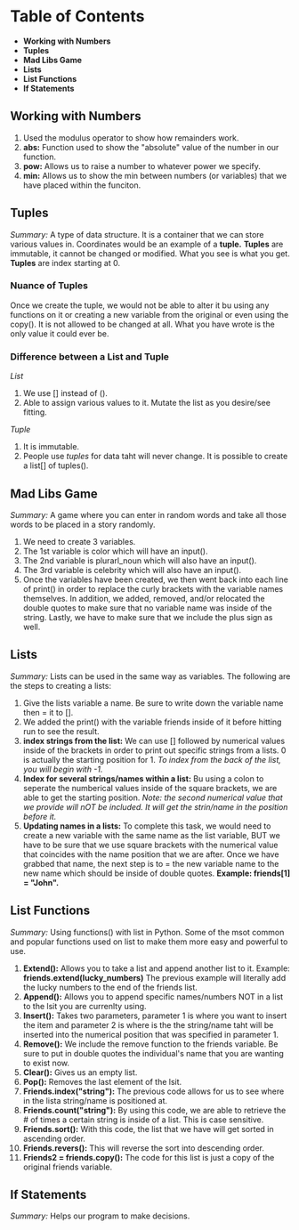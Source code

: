# Table of Contents
- **Working with Numbers**
- **Tuples**
- **Mad Libs Game**
- **Lists**
- **List Functions**
- **If Statements**

## Working with Numbers

1. Used the modulus operator to show how remainders work.
2. **abs:** Function used to show the "absolute" value of the number in our function.
3. **pow:** Allows us to raise a number to whatever power we specify.
4. **min:** Allows us to show the min between numbers (or variables) that we have placed within the funciton.

## Tuples

_Summary:_ A type of data structure. It is a container that we can store various values in. Coordinates would be an example of a **tuple.** **Tuples** are immutable, it cannot be changed or modified. What you see is what you get. **Tuples** are index starting at 0.

### Nuance of Tuples
Once we create the tuple, we would not be able to alter it bu using any functions on it or creating a new variable from the original or even using the copy(). It is not allowed to be changed at all. What you have wrote is the only value it could ever be.

### Difference between a List and Tuple

_List_
1. We use [] instead of ().
2. Able to assign various values to it.
Mutate the list as you desire/see fitting.

_Tuple_
1. It is immutable.
2. People use _tuples_ for data taht will never change. It is possible to create a list[] of tuples().

## Mad Libs Game
_Summary:_ A game where you can enter in random words and take all those words to be placed in a story randomly.

1. We need to create 3 variables. 
2. The 1st variable is color which will have an input().
3. The 2nd variable is plurarl_noun which will also have an input().
4. The 3rd variable is celebrity which will also have an input().
5. Once the variables have been created, we then went back into each line of print() in order to replace the curly brackets with the variable names themselves. In addition, we added, removed, and/or relocated the double quotes to make sure that no variable name was inside of the string. Lastly, we have to make sure that we include the plus sign as well.

## Lists
_Summary:_ Lists can be used in the same way as variables. The following are the steps to creating a lists:

1. Give the lists variable a name. Be sure to write down the variable name then = it to [].
2. We added the print() with the variable friends inside of it before hitting run to see the result.
3. **index strings from the list:** We can use [] followed by numerical values inside of the brackets in order to print out specific strings from a lists. 0 is actually the starting position for 1. _To index from the back of the list, you will begin with -1._
4. **Index for several strings/names within a list:** Bu using a colon to seperate the numberical values inside of the square brackets, we are able to get the starting position. _Note: the second numerical value that we provide will nOT be included. It will get the strin/name in the position before it._
5. **Updating names in a lists:** To complete this task, we would need to create a new variable with the same name as the list variable, BUT we have to be sure that we use square brackets with the numerical value that coincides with the name position that we are after. Once we have grabbed that name, the next step is to = the new variable name to the new name which should be inside of double quotes. **Example: friends[1] = "John".**

## List Functions
_Summary:_ Using functions() with list in Python. Some of the msot common and popular functions used on list to make them more easy and powerful to use.

1. **Extend():** Allows you to take a list and append another list to it. Example: **friends.extend(lucky_numbers)** The previous example will literally add the lucky numbers to the end of the friends list.
2. **Append():** Allows you to append specific names/numbers NOT in a list to the lsit you are currenlty using.
3. **Insert():** Takes two parameters, parameter 1 is where you want to insert the item and parameter 2 is where is the the string/name taht will be inserted into the numerical position that was specified in parameter 1.
4. **Remove():** We include the remove function to the friends variable. Be sure to put in double quotes the individual's name that you are wanting to exist now.
5. **Clear():** Gives us an empty list.
6. **Pop():** Removes the last element of the lsit.
7. **Friends.index("string"):** The previous code allows for us to see where in the lista  string/name is positioned at.
8. **Friends.count("string"):** By using this code, we are able to retrieve the # of times a certain string is inside of a list. This is case sensitive.
9. **Friends.sort():** With this code, the list that we have will get sorted in ascending order.
10. **Friends.revers():** This will reverse the sort into descending order.
11. **Friends2 = friends.copy():** The code for this list is just a copy of the original friends variable.

## If Statements
_Summary:_ Helps our program to make decisions.